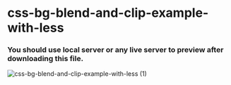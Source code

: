 # css-bg-blend-and-clip-example-with-less
### You should use local server or any live server to preview after downloading this file.


![css-bg-blend-and-clip-example-with-less (1)](https://user-images.githubusercontent.com/38612699/54743701-14381f00-4bef-11e9-8d47-8b2f3aade10b.png)
